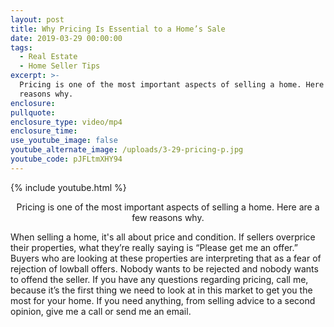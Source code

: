 ```yaml
---
layout: post
title: Why Pricing Is Essential to a Home’s Sale
date: 2019-03-29 00:00:00
tags:
  - Real Estate
  - Home Seller Tips
excerpt: >-
  Pricing is one of the most important aspects of selling a home. Here are a few
  reasons why.
enclosure:
pullquote:
enclosure_type: video/mp4
enclosure_time:
use_youtube_image: false
youtube_alternate_image: /uploads/3-29-pricing-p.jpg
youtube_code: pJFLtmXHY94
---
```


{% include youtube.html %}

<center>Pricing is one of the most important aspects of selling a home. Here are a few reasons why.</center>

When selling a home, it's all about price and condition. If sellers overprice their properties, what they’re really saying is “Please get me an offer.” Buyers who are looking at these properties are interpreting that as a fear of rejection of lowball offers. Nobody wants to be rejected and nobody wants to offend the seller. If you have any questions regarding pricing, call me, because it’s the first thing we need to look at in this market to get you the most for your home. If you need anything, from selling advice to a second opinion, give me a call or send me an email.